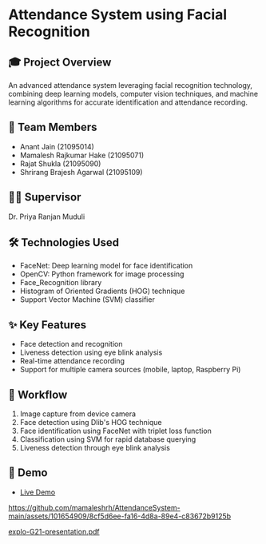 # Attendance System using Facial Recognition

## 🎓 Project Overview

An advanced attendance system leveraging facial recognition technology, combining deep learning models, computer vision techniques, and machine learning algorithms for accurate identification and attendance recording.

## 👥 Team Members

- Anant Jain (21095014)
- Mamalesh Rajkumar Hake (21095071)
- Rajat Shukla (21095090)
- Shrirang Brajesh Agarwal (21095109)

## 👨‍🏫 Supervisor

Dr. Priya Ranjan Muduli

## 🛠 Technologies Used

- FaceNet: Deep learning model for face identification
- OpenCV: Python framework for image processing
- Face_Recognition library
- Histogram of Oriented Gradients (HOG) technique
- Support Vector Machine (SVM) classifier

## ✨ Key Features

- Face detection and recognition
- Liveness detection using eye blink analysis
- Real-time attendance recording
- Support for multiple camera sources (mobile, laptop, Raspberry Pi)

## 🔄 Workflow

1. Image capture from device camera
2. Face detection using Dlib's HOG technique
3. Face identification using FaceNet with triplet loss function
4. Classification using SVM for rapid database querying
5. Liveness detection through eye blink analysis

## 🎥 Demo

- [Live Demo](https://github.com/mamaleshrh/AttendanceSystem-main/assets/101654909/8cf5d6ee-fa16-4d8a-89e4-c83672b9125b)





https://github.com/mamaleshrh/AttendanceSystem-main/assets/101654909/8cf5d6ee-fa16-4d8a-89e4-c83672b9125b

[explo-G21-presentation.pdf](https://github.com/mamaleshrh/AttendanceSystem-main/files/11463855/explo-G21-presentation.pdf)
